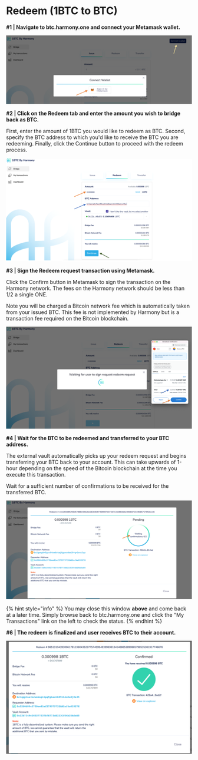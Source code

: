 # Redeem (1BTC to BTC)

**#1 | Navigate to btc.harmony.one and connect your Metamask wallet.**

![](<../../../.gitbook/assets/image (287) (1).png>)

**#2 | Click on the Redeem tab and enter the amount you wish to bridge back as BTC.**

First, enter the amount of 1BTC you would like to redeem as BTC. Second, specify the BTC address to which you'd like to receive the BTC you are redeeming. Finally, click the Continue button to proceed with the redeem process.

![](<../../../.gitbook/assets/image (292) (1) (1).png>)

**#3 | Sign the Redeem request transaction using Metamask.**

Click the Confirm button in Metamask to sign the transaction on the Harmony network. The fees on the Harmony network should be less than 1/2 a single ONE.&#x20;

Note you will be charged a Bitcoin network fee which is automatically taken from your issued BTC. This fee is not implemented by Harmony but is a transaction fee required on the Bitcoin blockchain.

![](<../../../.gitbook/assets/image (299).png>)

**#4 | Wait for the BTC to be redeemed and transferred to your BTC address.**

The external vault automatically picks up your redeem request and begins transferring your BTC back to your account. This can take upwards of 1-hour depending on the speed of the Bitcoin blockchain at the time you execute this transaction.

Wait for a sufficient number of confirmations to be received for the transferred BTC.

![](<../../../.gitbook/assets/image (298).png>)

{% hint style="info" %}
You may close this window **above** and come back at a later time. Simply browse back to btc.harmony.one and click the "My Transactions" link on the left to check the status.
{% endhint %}

**#6 | The redeem is finalized and user receives BTC to their account.**

![](../../../.gitbook/assets/4-received-btc-confirmed.png)

